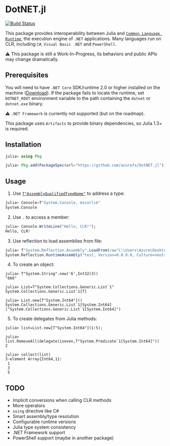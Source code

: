 # DotNET.jl

[![Build Status](https://travis-ci.org/azurefx/DotNET.jl.svg?branch=master)](https://travis-ci.org/azurefx/DotNET.jl)

This package provides interoperability between Julia and [`Common Language Runtime`](https://docs.microsoft.com/dotnet/standard/clr), the execution engine of `.NET` applications. Many languages run on CLR, including `C#`, `Visual Basic .NET` and `PowerShell`.

⚠ This package is still a Work-In-Progress, its behaviors and public APIs may change dramatically.

## Prerequisites

You will need to have `.NET Core` SDK/runtime 2.0 or higher installed on the machine ([Download](https://dotnet.microsoft.com/download)). If the package fails to locate the runtime, set `DOTNET_ROOT` environment variable to the path containing the `dotnet` or `dotnet.exe` binary.

⚠ `.NET Framework` is currently not supported (but on the roadmap).

This package uses `Artifacts` to provide binary dependencies, so Julia 1.3+ is required.

## Installation

```julia
julia> using Pkg

julia> Pkg.add(PackageSpec(url="https://github.com/azurefx/DotNET.jl"))
```

## Usage

1. Use [`T"AssemblyQualifiedTypeName"`](https://docs.microsoft.com/dotnet/standard/assembly/find-fully-qualified-name) to address a type:

```julia
julia> Console=T"System.Console, mscorlib"
System.Console
```

2. Use `.` to access a member:

```julia
julia> Console.WriteLine("Hello, CLR!");
Hello, CLR!
```

3. Use reflection to load assemblies from file:

```julia
julia> T"System.Reflection.Assembly".LoadFrom(raw"C:\Users\Azure\Desktop\test.dll")
System.Reflection.RuntimeAssembly("test, Version=0.0.0.0, Culture=neutral, PublicKeyToken=null")
```

4. To create an object:

```
julia> T"System.String".new('6',Int32(3))
"666"

julia> List=T"System.Collections.Generic.List`1"
System.Collections.Generic.List`1[T]

julia> List.new[T"System.Int64"]()
System.Collections.Generic.List`1[System.Int64]("System.Collections.Generic.List`1[System.Int64]")

```

5. To create delegates from Julia methods:

```
julia> list=List.new[T"System.Int64"](1:5);

julia> list.RemoveAll(delegate(iseven,T"System.Predicate`1[System.Int64]"))
2

julia> collect(list)
3-element Array{Int64,1}:
 1
 3
 5
```

## TODO

- Implicit conversions when calling CLR methods
- More operators
- `using` directive like C#
- Smart assembly/type resolution
- Configurable runtime versions
- Julia type system consistency
- .NET Framework support
- PowerShell support (maybe in another package)

